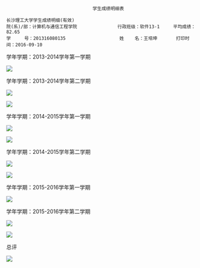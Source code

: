 
									学生成绩明细表

	长沙理工大学学生成绩明细(有效)
	院(系)/部：计算机与通信工程学院               行政班级：软件13-1     平均成绩：82.65
	学     号：201316080135                    姓    名：王培坤       打印时间：2016-09-10


学年学期：2013-2014学年第一学期

![](https://github.com/silence940109/Java/blob/master/resume/grade/images/1.png)

学年学期：2013-2014学年第二学期

![](https://github.com/silence940109/Java/blob/master/resume/grade/images/2.png)

![](https://github.com/silence940109/Java/blob/master/resume/grade/images/3.png)

学年学期：2014-2015学年第一学期

![](https://github.com/silence940109/Java/blob/master/resume/grade/images/4.png)

![](https://github.com/silence940109/Java/blob/master/resume/grade/images/5.png)

学年学期：2014-2015学年第二学期

![](https://github.com/silence940109/Java/blob/master/resume/grade/images/6.png)

![](https://github.com/silence940109/Java/blob/master/resume/grade/images/7.png)

学年学期：2015-2016学年第一学期

![](https://github.com/silence940109/Java/blob/master/resume/grade/images/8.png)

学年学期：2015-2016学年第二学期

![](https://github.com/silence940109/Java/blob/master/resume/grade/images/9.png)

![](https://github.com/silence940109/Java/blob/master/resume/grade/images/10.png)

总评

![](https://github.com/silence940109/Java/blob/master/resume/grade/images/11.png)

